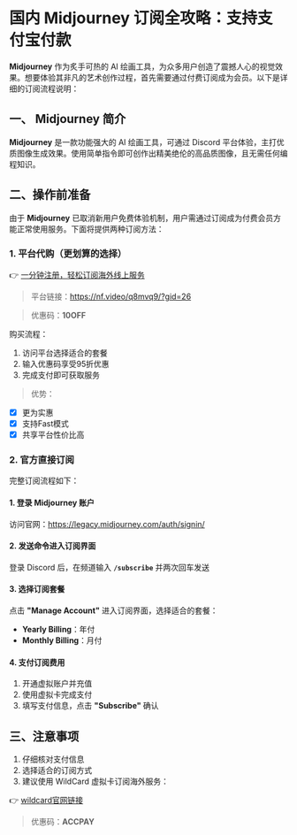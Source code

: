 # 国内 Midjourney 订阅全攻略：支持支付宝付款

**Midjourney** 作为炙手可热的 AI 绘画工具，为众多用户创造了震撼人心的视觉效果。想要体验其非凡的艺术创作过程，首先需要通过付费订阅成为会员。以下是详细的订阅流程说明：

## 一、 Midjourney 简介

**Midjourney** 是一款功能强大的 AI 绘画工具，可通过 Discord 平台体验，主打优质图像生成效果。使用简单指令即可创作出精美绝伦的高品质图像，且无需任何编程知识。

## 二、操作前准备

由于 **Midjourney** 已取消新用户免费体验机制，用户需通过订阅成为付费会员方能正常使用服务。下面将提供两种订阅方法：

### 1. 平台代购（更划算的选择）

👉 [一分钟注册，轻松订阅海外线上服务](https://bbtdd.com/WildCard) 
> 平台链接：https://nf.video/q8mvq9/?gid=26

> 优惠码：**10OFF**

购买流程：
1. 访问平台选择适合的套餐
2. 输入优惠码享受95折优惠
3. 完成支付即可获取服务

> 优势：
- [x] 更为实惠
- [x] 支持Fast模式
- [x] 共享平台性价比高

### 2. 官方直接订阅

完整订阅流程如下：

#### 1. 登录 Midjourney 账户

访问官网：https://legacy.midjourney.com/auth/signin/

#### 2. 发送命令进入订阅界面

登录 Discord 后，在频道输入 **`/subscribe`** 并两次回车发送

#### 3. 选择订阅套餐

点击 **"Manage Account"** 进入订阅界面，选择适合的套餐：

- **Yearly Billing**：年付
- **Monthly Billing**：月付

#### 4. 支付订阅费用

1. 开通虚拟账户并充值
2. 使用虚拟卡完成支付
3. 填写支付信息，点击 **"Subscribe"** 确认

## 三、注意事项

1. 仔细核对支付信息
2. 选择适合的订阅方式
3. 建议使用 WildCard 虚拟卡订阅海外服务：

👉 [wildcard官网链接](https://bbtdd.com/WildCard)

> 优惠码：**ACCPAY**